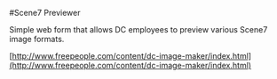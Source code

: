#Scene7 Previewer

Simple web form that allows DC employees to preview various Scene7 image formats.

[http://www.freepeople.com/content/dc-image-maker/index.html](http://www.freepeople.com/content/dc-image-maker/index.html)
